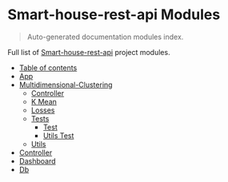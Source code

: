 # Smart-house-rest-api Modules

> Auto-generated documentation modules index.

Full list of [Smart-house-rest-api](README.md#table-of-contents) project modules.

- [Table of contents](README.md#table-of-contents)
- [App](app.md#app)
- [Multidimensional-Clustering](Clustering\index.md#multidimensional-clustering)
    - [Controller](Clustering\controller.md#controller)
    - [K Mean](Clustering\K_MEAN.md#k-mean)
    - [Losses](Clustering\losses.md#losses)
    - [Tests](Clustering\tests\index.md#tests)
        - [Test](Clustering\tests\test.md#test)
        - [Utils Test](Clustering\tests\utils_test.md#utils-test)
    - [Utils](Clustering\utils.md#utils)
- [Controller](controller.md#controller)
- [Dashboard](dashboard.md#dashboard)
- [Db](db.md#db)

